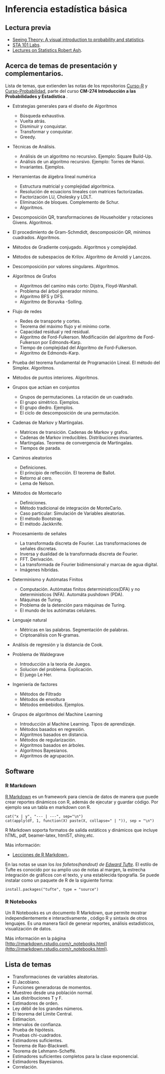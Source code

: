 # Inferencia estadística básica

## Lectura previa
 - [Seeing Theory: A visual introduction to probability and statistics](http://students.brown.edu/seeing-theory/).
 - [STA 101 Labs](http://www2.stat.duke.edu/~mc301/101_labs/).
 - [Lectures on Statistics Robert Ash](http://www.math.uiuc.edu/~r-ash/Stat.html).
 
 ## Acerca de temas de presentación y complementarios.
 
 Lista de temas, que extienden las notas de  los repositorios [Curso-R](https://github.com/C-Lara/Curso-R) y [Curso-Probabilidad](https://github.com/C-Lara/Curso-Probabilidad), parte del curso  **CM-274 Introducción a las Probabilidades y Estadística** . 

 - Estrategias generales para el diseño de Algoritmos
    * Búsqueda exhaustiva.
    * Vuelta atrás.
    * Disminuir y conquistar.
    * Transformar y conquistar.
    * Greedy.
 - Técnicas de Análisis.
    * Análisis de un algoritmo no recursivo. Ejemplo: Square Build-Up. 
    * Análisis de un algoritmo recursivo. Ejemplo: Torres de Hanoi.
    * Invariantes. Ejemplos.
 - Herramientas de álgebra lineal numérica
    * Estructura matricial y complejidad algoritmica.
    * Resolución de ecuacions lineales con matrices factorizadas.
    * Factorización LU, Cholesky y LDLT.
    * Eliminación de bloques. Complemento de Schur.
    * Algoritmos.
 - Descomposición QR, transformaciones de Householder y rotaciones Givens. Algoritmos.
 - El procedimiento de Gram-Schmdidt, descomposición QR, mínimos cuadrados. Algoritmos.
 - Métodos de Gradiente conjugado. Algoritmos y complejidad.
 - Métodos de subespacios de Krilov. Algoritmo de Arnoldi y Lanczos.
 - Descomposición por valores singulares. Algoritmos.
 - Algoritmos de Grafos
   * Algoritmos del camino más corto: Dijstra, Floyd-Warshall.
   * Problema del árbol generador mínimo.
   * Algoritmo BFS y DFS. 
   * Algoritmo de Boruvka -Solling.
 - Flujo de redes 
   * Redes de transporte y cortes.
   * Teorema del máximo flujo y el mínimo corte.
   * Capacidad residual y red residual.
   * Algoritmo de Ford-Fulkerson. Modificación del algoritmo de Ford-Fulkerson por Edmonds-Karp.
   * Tiempo de complejidad del Algoritmo de Ford-Fulkerson.
   * Algoritmo de Edmonds-Karp.
 - Prueba del teorema fundamental de Programación Lineal. El método del Simplex. Algoritmos.
 - Métodos de puntos interiores. Algoritmos. 
 - Grupos que actúan en conjuntos
   * Grupos de permutaciones. La rotación de un cuadrado.
   * El grupo simétrico. Ejemplos.
   * El grupo diedro. Ejemplos.
   * El ciclo de descomposición de una permutación.
 
 - Cadenas de Markov y Martingalas.
    * Matrices de transición. Cadenas de Markov y grafos.
    * Cadenas de Markov irreducibles. Distribuciones invariantes.
    * Martingalas. Teorema de convergencia de Martingalas.
    * Tiempos de parada.
 - Caminos aleatorios
   * Definiciones.
   * El principio de reflección. El teorema de Ballot.
   * Retorno al cero. 
   * Lema de Nelson. 
 - Métodos de Montecarlo
    * Definiciones.
    * Método tradicional de integración de MonteCarlo.
    * Caso particular: Simulación de Variables aleatorias.
    * El método Bootstrap.
    * El método  Jackknife.
 - Procesamiento de señales
    * La transformada discreta de Fourier. Las transformaciones de señales discretas.
    * Inversa y dualidad de la transformada discreta de Fourier.
    * FFT. Derivación.
    * La transformada de Fourier bidimensional y  marcaa de agua digital.
    * Imágenes híbridas.
 - Determinismo y Autómatas Finitos
   * Computación. Autómatas finitos deterministicos(DFA) y no deterministicos (NFA). Automáta pushdown (PDA).
   * Máquinas de Turing.
   * Problema de la detención para máquinas de Turing.
   * El mundo de los autómatas celulares.
   
 - Lenguaje natural
   * Métricas en las palabras. Segmentación de palabras.
   * Criptoanálisis con N-gramas.
    
 - Análisis de regresión  y la distancia de Cook.
 - Problema de Waldegrave
   * Introducción a la teoria de Juegos.
   * Solucion del problema. Explicación.
   * El juego Le Her.
  - Ingeniería de factores
    * Métodos de Filtrado
    * Métodos de envoltura
    * Métodos embebidos. Ejemplos.
   - Grupos de algoritmos del Machine Learning
     * Introducción al Machine Learning. Tipos de aprendizaje.
     * Métodos basados en regresión.
     * Algoritmos basados en distancia.
     * Métodos de regularización.
     * Algoritmos basados en árboles.
     * Algoritmos Bayesianos.
     * Algoritmos de agrupación.
 
 ## Software
 
 ### R Markdown 

[R Markdown](http://rmarkdown.rstudio.com/index.html) es un framework para ciencia de datos de manera que puede crear reportes dinámicos con R, además de ejecutar y guardar código. Por ejemplo sea un tabla en markdown con R.

```{r , results='asis', echo=FALSE}
cat("x | y", "--- | ---", sep="\n")
cat(apply(df, 1, function(X) paste(X, collapse=" | ")), sep = "\n")
```

R Markdown soporta formatos de salida estáticos y dinámicos que incluye  hTML, pdf,  beamer-latex, html5T, shiny,etc.

Más información:

* [Lecciones de R Markdown ](http://rmarkdown.rstudio.com/lesson-1.html).

En las notas se usan los *los folletos(handout) de [Edward Tufte](http://rmarkdown.rstudio.com/tufte_handout_format.html)*. El estilo de Tufte es conocido por su amplio uso de notas al margen, la estrecha integración de gráficos con el texto, y una establecida tipografía. Se puede instalar como un paquete de R  de la siguiente forma:

```
install.packages("tufte", type = "source")
```

### R Notebooks
Un R Notebooks es un documento R Markdown, que permite mostrar independientemente e interactivamente , código R y sintaxis de  otros lenguajes. Es una manera fácil de generar reportes, análisis estadísticos, visualización de datos.

Más información en  la página [http://rmarkdown.rstudio.com/r_notebooks.html](http://rmarkdown.rstudio.com/r_notebooks.html).
 

## Lista de temas

 - Transformaciones  de variables aleatorias.
 - El Jacobiano.
 - Funciones generadoras de momentos.
 - Muestreo desde una población normal. 
 - Las distribuciones  T y F.
 - Estimadores  de orden.
 - Ley débil de los grandes números.
 - El teorema del Límite Central.
 - Estimacion.
 - Intervalos de confianza.
 - Prueba de hipótesis. 
 - Pruebas chi-cuadrados.
 - Estimadores suficientes.
 - Teorema de  Rao-Blackwell.
 - Teorema de Lehmann-Scheffé.
 - Estimadores suficientes completos para la clase exponencial.
 - Estimadores Bayesianos.
 - Correlación.
